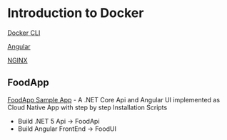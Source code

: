 # Introduction to Docker

[Docker CLI](https://docs.docker.com/engine/reference/commandline/cli/)

[Angular](https://angular.io/)

[NGINX](https://www.nginx.com/)

## FoodApp

[FoodApp Sample App](https://github.com/ARambazamba/FoodApp) - A .NET Core Api and Angular UI implemented as Cloud Native App with step by step Installation Scripts

- Build .NET 5 Api -> FoodApi
- Build Angular FrontEnd -> FoodUI
